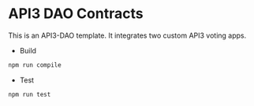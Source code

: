 # API3 DAO Contracts

This is an API3-DAO template. It integrates two custom API3 voting apps. 

- Build
```sh
npm run compile
```

- Test
```sh
npm run test
```



